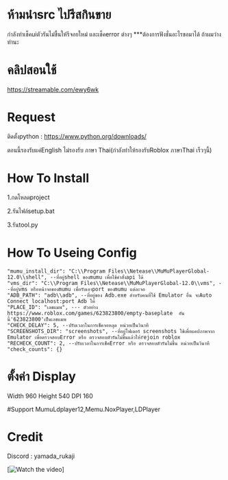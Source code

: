 # ห้ามนำsrc ไปรีสกินขาย
กำลังทำเช็คuiตัวรันไม่ขื้นให้รีจอยใหม่ และเช็คerror ต่างๆ
***ต้องการฟังชั่นอะไรขอมาได้ ถ้าผมว่างทำนะ

# คลิปสอนใช้

https://streamable.com/ewy6wk

# Request
ติดตั้งpython : https://www.python.org/downloads/

ตอนนี้รองรับแค่English ไม่รองรับ ภาษา Thai(กำลังทำให้รองรับRoblox ภาษาThai เร็วๆนี้)

# How To Install
1.กดโหลดproject

2.รันไฟล์setup.bat

3.รันtool.py

# How To Useing Config

    "mumu_install_dir": "C:\\Program Files\\Netease\\MuMuPlayerGlobal-12.0\\shell", --ที่อยู่shell ของmumu เพื่อใช้คำสั่งapi ได้
    "vms_dir": "C:\\Program Files\\Netease\\MuMuPlayerGlobal-12.0\\vms", --ที่อยู่vms หรึอหน้าจอของmumu เพื่อรับเอาport ของmumu แต่ละจอ
    "ADB_PATH": "adb\\adb", --ที่อยู่ของ Adb.exe สำหรับคนที่ใช้ Emulator อื่น จะAuto Connect localhost:port Adb ให้
    "PLACE_ID": "เลขแมพ", --- ตัวอย่าง https://www.roblox.com/games/623823800/empty-baseplate  อันนี้'623823800'เป็นเลขแมพ
    "CHECK_DELAY": 5, --ปรับเวลาในการเช็คจอหลุด หน่วยเป็นวินาที
    "SCREENSHOTS_DIR": "screenshots", --ที่อยู่โฟเดอร์ screenshots ใช้เพื่อแคปภาพจาก Emulator เพื่อตรวจสอบError หรึอ ตรวจสอบตัวรันไม่ขื้นแล้วให้rejoin roblox
    "RECHECK_COUNT": 2, --ปรับเวลาในการเช็คError หรึอ ตรวจสอบตัวรันไม่ขื้น หน่วยเป็นวินาที
    "check_counts": {}
  

# ตั้งค่า Display
Width 960
Height 540
DPI 160

#Support
MumuLdplayer12,Memu.NoxPlayer,LDPlayer

# Credit
Discord : yamada_rukaji


[![Watch the video]([[https://streamable.com/ewy6wk](https://streamable.com/ewy6wk?src=player-page-share)](https://streamable.com/ewy6wk))]
